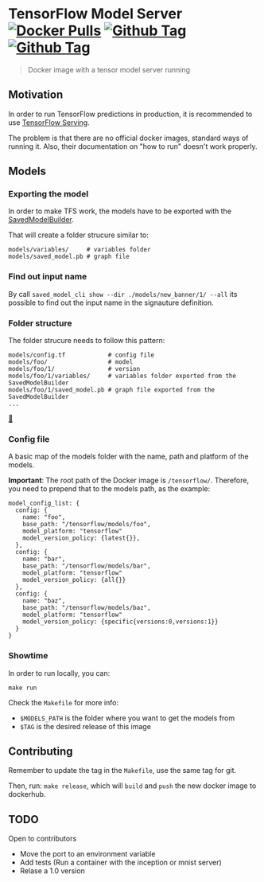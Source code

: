 # TensorFlow Model Server [![Docker Pulls](https://img.shields.io/docker/pulls/heycar/tensorflow-model-server.svg)](https://hub.docker.com/r/heycar/tensorflow-model-server/) [![Github Tag](https://img.shields.io/github/tag/hey-car/tensorflow-model-server.svg)](https://github.com/hey-car/tensorflow-model-server) [![Github Tag](https://img.shields.io/github/license/hey-car/tensorflow-model-server.svg)](https://github.com/hey-car/tensorflow-model-server)

> Docker image with a tensor model server running

## Motivation

In order to run TensorFlow predictions in production, it is recommended to use [TensorFlow Serving](https://www.tensorflow.org/serving/).

The problem is that there are no official docker images, standard ways of running it. Also, their documentation on "how to run" doesn't work properly.

## Models

### Exporting the model

In order to make TFS work, the models have to be exported with the [SavedModelBuilder](https://www.tensorflow.org/serving/serving_basic).

That will create a folder strucure similar to:

```
models/variables/     # variables folder
models/saved_model.pb # graph file
```
### Find out input name

By call `saved_model_cli show --dir ./models/new_banner/1/ --all` its possible to find out the input name in the signauture definition.


### Folder structure

The folder strucure needs to follow this pattern:

```
models/config.tf            # config file
models/foo/                 # model
models/foo/1/               # version
models/foo/1/variables/     # variables folder exported from the SavedModelBuilder
models/foo/1/saved_model.pb # graph file exported from the SavedModelBuilder
...
```

[🌭](https://www.youtube.com/watch?v=ACmydtFDTGs)

### Config file

A basic map of the models folder with the name, path and platform of the models.

**Important**: The root path of the Docker image is `/tensorflow/`. Therefore, you need to prepend that to the models path, as the example:

```
model_config_list: {
  config: {
    name: "foo",
    base_path: "/tensorflow/models/foo",
    model_platform: "tensorflow"
    model_version_policy: {latest{}},
  },
  config: {
    name: "bar",
    base_path: "/tensorflow/models/bar",
    model_platform: "tensorflow"
    model_version_policy: {all{}}
  },
  config: {
    name: "baz",
    base_path: "/tensorflow/models/baz",
    model_platform: "tensorflow"
    model_version_policy: {specific{versions:0,versions:1}}
  }
}
```

### Showtime

In order to run locally, you can:

```
make run
```

Check the `Makefile` for more info:

* `$MODELS_PATH` is the folder where you want to get the models from
* `$TAG` is the desired release of this image

## Contributing

Remember to update the tag in the `Makefile`, use the same tag for git.

Then, run: `make release`, which will `build` and `push` the new docker image to dockerhub.

## TODO

Open to contributors

- Move the port to an environment variable
- Add tests (Run a container with the inception or mnist server)
- Relase a 1.0 version
